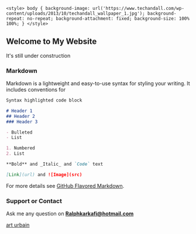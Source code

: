 `<style>
body {
  background-image: url('https://www.techandall.com/wp-content/uploads/2013/10/techandall_wallpaper_1.jpg');
  background-repeat: no-repeat;
  background-attachment: fixed;
  background-size: 100% 100%;
}
</style>`
## Welcome to My Website

It's still under construction

### Markdown

Markdown is a lightweight and easy-to-use syntax for styling your writing. It includes conventions for

```markdown
Syntax highlighted code block

# Header 1
## Header 2
### Header 3

- Bulleted
- List

1. Numbered
2. List

**Bold** and _Italic_ and `Code` text

[Link](url) and ![Image](src)
```

For more details see [GitHub Flavored Markdown](https://guides.github.com/features/mastering-markdown/).


### Support or Contact

Ask me any question on **Ralphkarkafi@hotmail.com** 



[art urbain](https://images-na.ssl-images-amazon.com/images/I/91-zVXoyhnL.jpg)
